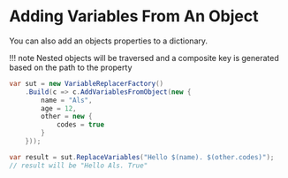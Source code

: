# Adding Variables From An Object

You can also add an objects properties to a dictionary.

!!! note
    Nested objects will be traversed and a composite key is generated based
    on the path to the property

```csharp { data-fiddle="SBz54u" }
var sut = new VariableReplacerFactory()
    .Build(c => c.AddVariablesFromObject(new { 
        name = "Als", 
        age = 12, 
        other = new { 
            codes = true
        } 
    }));

var result = sut.ReplaceVariables("Hello $(name). $(other.codes)");
// result will be "Hello Als. True"
```